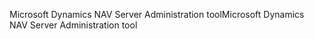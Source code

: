 <span data-ttu-id="dd86d-101">Microsoft Dynamics NAV Server Administration tool</span><span class="sxs-lookup"><span data-stu-id="dd86d-101">Microsoft Dynamics NAV Server Administration tool</span></span>